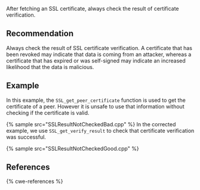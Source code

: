 After fetching an SSL certificate, always check the result of certificate verification.


## Recommendation
Always check the result of SSL certificate verification. A certificate that has been revoked may indicate that data is coming from an attacker, whereas a certificate that has expired or was self-signed may indicate an increased likelihood that the data is malicious.


## Example
In this example, the `SSL_get_peer_certificate` function is used to get the certificate of a peer. However it is unsafe to use that information without checking if the certificate is valid.

{% sample src="SSLResultNotCheckedBad.cpp" %}
In the corrected example, we use `SSL_get_verify_result` to check that certificate verification was successful.

{% sample src="SSLResultNotCheckedGood.cpp" %}

## References
{% cwe-references %}
